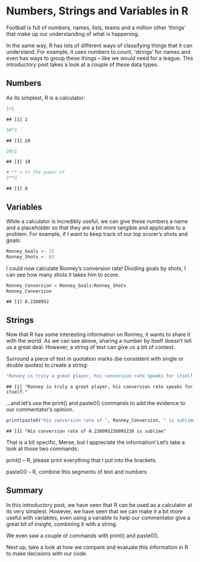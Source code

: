 Numbers, Strings and Variables in R
================

Football is full of numbers, names, lists, teams and a million other ‘things’ that make up our understanding of what is happening.

In the same way, R has lots of different ways of classifying things that it can understand. For example, it uses numbers to count, ‘strings’ for names and even has ways to group these things – like we would need for a league. This introductory post takes a look at a couple of these data types.

Numbers
-------

As its simplest, R is a calculator:

``` r
1+1
```

    ## [1] 2

``` r
10*2
```

    ## [1] 20

``` r
20/2
```

    ## [1] 10

``` r
# ** = to the power of
2**3
```

    ## [1] 8

Variables
---------

While a calculator is incredibly useful, we can give these numbers a name and a placeholder so that they are a bit more tangible and applicable to a problem. For example, if I want to keep track of our top scorer’s shots and goals:

``` r
Ronney_Goals <- 15
Ronney_Shots <- 63
```

I could now calculate Ronney’s conversion rate! Dividing goals by shots, I can see how many shots it takes him to score.

``` r
Ronney_Conversion = Ronney_Goals/Ronney_Shots
Ronney_Conversion
```

    ## [1] 0.2380952

Strings
-------

Now that R has some interesting information on Ronney, it wants to share it with the world. As we can see above, sharing a number by itself doesn’t tell us a great deal. However, a string of text can give us a bit of context.

Surround a piece of text in quotation marks (be consistent with single or double quotes) to create a string:

``` r
"Ronney is truly a great player, his conversion rate speaks for itself."
```

    ## [1] "Ronney is truly a great player, his conversion rate speaks for itself."

…and let’s use the print() and paste0() commands to add the evidence to our commentator’s opinion.

``` r
print(paste0("His conversion rate of ", Ronney_Conversion, " is sublime"))
```

    ## [1] "His conversion rate of 0.238095238095238 is sublime"

That is a bit specific, Merse, but I appreciate the information! Let’s take a look at those two commands:

print() – R, please print everything that I put into the brackets.

paste0() – R, combine this segments of text and numbers

Summary
-------

In this introductory post, we have seen that R can be used as a calculator at its very simplest. However, we have seen that we can make it a bit more useful with variables, even using a variable to help our commentator give a great bit of insight, combining it with a string.

We even saw a couple of commands with print() and paste0().

Next up, take a look at how we compare and evaluate this information in R to make decisions with our code.
